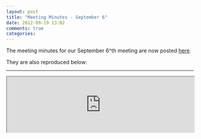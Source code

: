 ```yaml
---
layout: post
title: "Meeting Minutes - September 6"
date: 2012-09-19 13:02
comments: true
categories: 
---
```


The meeting minutes for our September 6^th meeting are now posted [here](meeting-minutes).

They are also reproduced below:

---

<iframe style="width:100%;" src="https://docs.google.com/document/pub?id=1naMwzxUZMzmnp127BeMgYjZk2KYwOZ9hNFl2INH7e64&amp;embedded=true"></iframe>
